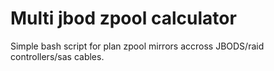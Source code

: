 # Multi jbod zpool calculator
Simple bash script for plan zpool mirrors accross JBODS/raid controllers/sas cables.
